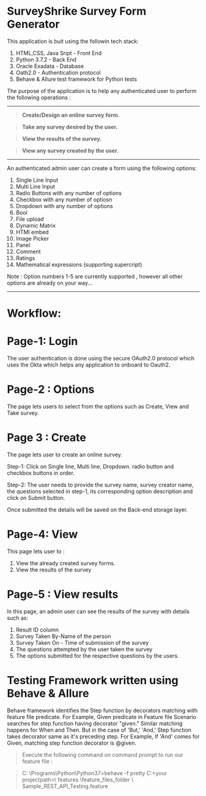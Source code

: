 # SurveyShrike Survey Form Generator
This application is buit using the followin tech stack:

  1) HTML,CSS, Java Sript - Front End
  2) Python 3.7.2 - Back End
  3) Oracle Exadata - Database
  4) Oath2.0 - Authentication protocol
  5) Behave & Allure test framework for Python tests
  
The purpose of the application is to help any authenticated user to perform the following operations :

___

> **Create/Design an online survey form.**

> **Take any survey desired by the user.**

> **View the results of the survey.**

> **View any survey created by the user.**

___

An authenticated admin user can create a form using the following options:

  1) Single Line Input
  2) Multi Line Input
  3) Radio Buttons with any number of options
  4) Checkbox with any number of optiosn
  5) Dropdown with any number of options
  6) Bool
  7) File upload
  8) Dynamic Matrix
  9) HTMl embed
  10) Image Picker
  11) Panel
  12) Comment
  13) Ratings
  14) Mathematical expressions (supporting supercript)
  
  Note : Option numbers 1-5 are currently supported , however all other options are already on your way...
  
  ___
  
# Workflow:

# Page-1: Login

The user authentication is done using the secure OAuth2.0 protocol which uses the Okta which helps any application to onboard to Oauth2.

# Page-2 : Options

The page lets users to select from the options such as Create, View and Take survey.

# Page 3 : Create

The page lets user to create an online survey.

Step-1: Click on Single line, Multi line, Dropdown. radio button and checkbox buttons in order.

Step-2: The user needs to provide the survey name, survey creator name, the questions selected in step-1, its corresponding option description and click on Submit button.

Once submitted the details will be saved on the Back-end storage layer.

# Page-4: View

This page lets user to :

  1) View the already created survey forms.
  2) View the results of the survey

# Page-5 : View results

In this page, an admin user can see the results of the survey with details such as: 
  
  1) Result ID column
  2) Survey Taken By-Name of the person
  3) Survey Taken On - Time of submission of the survey
  4) The questions attempted by the user taken the survey
  5) The options submitted for the respective questions by the users.
  
 # Testing Framework written using Behave & Allure
 
 Behave framework identifies the Step function by decorators matching with feature file predicate. For Example, Given predicate in Feature file Scenario searches for step function having decorator "given." Similar matching happens for When and Then. But in the case of 'But,' 'And,' Step function takes decorator same as it's preceding step. For Example, If 'And' comes for Given, matching step function decorator is @given.
 
 > Execute the following command on command prompt to run our feature file :
 
> C: \Programs\Python\Python37>behave -f pretty C:\<your projectpath>\ features \feature_files_folder \ Sample_REST_API_Testing.feature 
 
 
